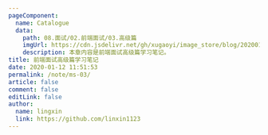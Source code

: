 ```yaml
---
pageComponent:
  name: Catalogue
  data:
    path: 08.面试/02.前端面试/03.高级篇
    imgUrl: https://cdn.jsdelivr.net/gh/xugaoyi/image_store/blog/20200112120340.png
    description: 本章内容是前端面试高级篇学习笔记。
title: 前端面试高级篇学习笔记
date: 2020-01-12 11:51:53
permalink: /note/ms-03/
article: false
comment: false
editLink: false
author:
  name: lingxin
  link: https://github.com/linxin1123
---
```

